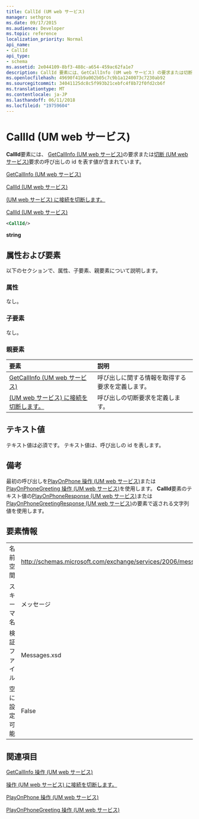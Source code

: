 ```yaml
---
title: CallId (UM web サービス)
manager: sethgros
ms.date: 09/17/2015
ms.audience: Developer
ms.topic: reference
localization_priority: Normal
api_name:
- CallId
api_type:
- schema
ms.assetid: 2e044109-8bf3-488c-a654-459ac62fa1e7
description: CallId 要素には、GetCallInfo (UM web サービス) の要求または切断 (UM web サービス) 要求の呼び出しの id を表す値が含まれています。
ms.openlocfilehash: 49690f41b9a002b05c7c9b1a1240073c7230ab92
ms.sourcegitcommit: 34041125dc8c5f993b21cebfc4f8b72f0fd2cb6f
ms.translationtype: MT
ms.contentlocale: ja-JP
ms.lasthandoff: 06/11/2018
ms.locfileid: "19759604"
---
```

# <a name="callid-um-web-service"></a>CallId (UM web サービス)

**CallId**要素には、 [GetCallInfo (UM web サービス)](getcallinfo-um-web-service.md)の要求または[切断 (UM web サービス)](disconnect-um-web-service.md)要求の呼び出しの id を表す値が含まれています。 
  
[GetCallInfo (UM web サービス)](getcallinfo-um-web-service.md)
  
[CallId (UM web サービス)](callid-um-web-service.md)
  
[(UM web サービス) に接続を切断します。](disconnect-um-web-service.md)
  
[CallId (UM web サービス)](callid-um-web-service.md)
  
```xml
<CallId/>
```

 **string**
## <a name="attributes-and-elements"></a>属性および要素

以下のセクションで、属性、子要素、親要素について説明します。
  
### <a name="attributes"></a>属性

なし。
  
### <a name="child-elements"></a>子要素

なし。
  
### <a name="parent-elements"></a>親要素

|**要素**|**説明**|
|:-----|:-----|
|[GetCallInfo (UM web サービス)](getcallinfo-um-web-service.md) <br/> |呼び出しに関する情報を取得する要求を定義します。  <br/> |
|[(UM web サービス) に接続を切断します。](disconnect-um-web-service.md) <br/> |呼び出しの切断要求を定義します。  <br/> |
   
## <a name="text-value"></a>テキスト値

テキスト値は必須です。 テキスト値は、呼び出しの id を表します。
  
## <a name="remarks"></a>備考

最初の呼び出しを[PlayOnPhone 操作 (UM web サービス)](playonphone-operation-um-web-service.md)または[PlayOnPhoneGreeting 操作 (UM web サービス)](playonphonegreeting-operation-um-web-service.md)を使用します。 **CallId**要素のテキスト値の[PlayOnPhoneResponse (UM web サービス)](playonphoneresponse-um-web-service.md)または[PlayOnPhoneGreetingResponse (UM web サービス)](playonphonegreetingresponse-um-web-service.md)の要素で返される文字列値を使用します。 
  
## <a name="element-information"></a>要素情報

|||
|:-----|:-----|
|名前空間  <br/> |http://schemas.microsoft.com/exchange/services/2006/messages  <br/> |
|スキーマ名  <br/> |メッセージ  <br/> |
|検証ファイル  <br/> |Messages.xsd  <br/> |
|空に設定可能  <br/> |False  <br/> |
   
## <a name="see-also"></a>関連項目



[GetCallInfo 操作 (UM web サービス)](getcallinfo-operation-um-web-service.md)
  
[操作 (UM web サービス) に接続を切断します。](disconnect-operation-um-web-service.md)
  
[PlayOnPhone 操作 (UM web サービス)](playonphone-operation-um-web-service.md)
  
[PlayOnPhoneGreeting 操作 (UM web サービス)](playonphonegreeting-operation-um-web-service.md)

